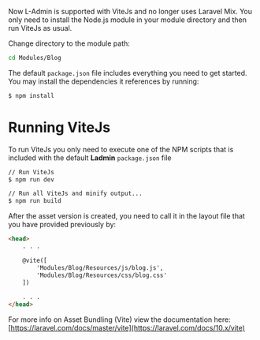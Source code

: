 Now L-Admin is supported with ViteJs and no longer uses Laravel Mix. You only need to install the Node.js module in your module directory and then run ViteJs as usual.

Change directory to the module path:

```bash
cd Modules/Blog
```

The default `package.json` file includes everything you need to get started. You may install the dependencies it references by running:
```bash
$ npm install
```

# Running ViteJs

To run ViteJs you only need to execute one of the NPM scripts that is included with the default **Ladmin** `package.json` file

```bash
// Run ViteJs
$ npm run dev

// Run all ViteJs and minify output...
$ npm run build
```

After the asset version is created, you need to call it in the layout file that you have provided previously by:
```html
<head>
    . . . 

    @vite([
        'Modules/Blog/Resources/js/blog.js',
        'Modules/Blog/Resources/css/blog.css'
    ])
    
    . . . 
</head>

```

For more info on Asset Bundling (Vite) view the documentation here: [https://laravel.com/docs/master/vite](https://laravel.com/docs/10.x/vite)